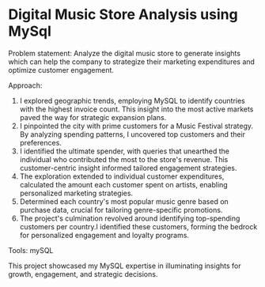 # Digital Music Store Analysis using MySql

Problem statement: Analyze the digital music store to generate insights which can help the company to strategize their marketing expenditures and optimize customer engagement.

Approach:
1) I explored geographic trends, employing MySQL to identify countries with the highest invoice count. This insight into the most active markets paved the way for strategic expansion plans.
2) I pinpointed the city with prime customers for a Music Festival strategy. By analyzing spending patterns, I uncovered top customers and their preferences.
3) I identified the ultimate spender, with queries that unearthed the individual who contributed the most to the store's revenue. This customer-centric insight informed tailored engagement strategies.
4) The exploration extended to individual customer expenditures, calculated the amount each customer spent on artists, enabling personalized marketing strategies.
5) Determined each country's most popular music genre based on purchase data, crucial for tailoring genre-specific promotions.
6) The project's culmination revolved around identifying top-spending customers per country.I identified these customers, forming the bedrock for personalized engagement and loyalty programs.

Tools: mySQL

This project showcased my MySQL expertise in illuminating insights for growth, engagement, and strategic decisions.
